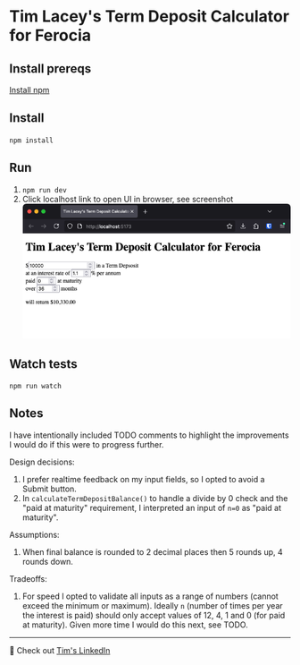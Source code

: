# Tim Lacey's Term Deposit Calculator for Ferocia

## Install prereqs

[Install npm](https://docs.npmjs.com/downloading-and-installing-node-js-and-npm)

## Install

`npm install`

## Run

1. `npm run dev`
2. Click localhost link to open UI in browser, see screenshot
![Screenshot of expected output](expectedOutput.png)

## Watch tests

`npm run watch`

## Notes

I have intentionally included TODO comments to highlight the improvements I would do if this were to progress further.

Design decisions:

1. I prefer realtime feedback on my input fields, so I opted to avoid a Submit button.
2. In `calculateTermDepositBalance()` to handle a divide by 0 check and the "paid at maturity" requirement, I interpreted an input of `n=0` as "paid at maturity".

Assumptions:

1. When final balance is rounded to 2 decimal places then 5 rounds up, 4 rounds down.

Tradeoffs:

1. For speed I opted to validate all inputs as a range of numbers (cannot exceed the minimum or maximum). Ideally `n` (number of times per year the interest is paid) should only accept values of 12, 4, 1 and 0 (for paid at maturity). Given more time I would do this next, see TODO.

---

👋 Check out [Tim's LinkedIn](https://www.linkedin.com/in/timalacey/)